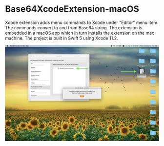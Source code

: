 # Base64XcodeExtension-macOS
Xcode extension adds menu commands to Xcode under "Editor" menu item. The commands convert to and from Base64 string. The extension is embedded in a macOS app which in turn installs the extension on the mac machine. The project is built in Swift 5 using Xcode 11.2.

![Installation](https://github.com/ahmedabdelkarim/Base64XcodeExtension-macOS/blob/master/Screenshots/installation.jpg)
